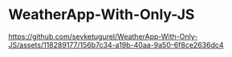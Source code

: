 # WeatherApp-With-Only-JS



https://github.com/sevketugurel/WeatherApp-With-Only-JS/assets/118289177/156b7c34-a19b-40aa-9a50-6f8ce2636dc4

